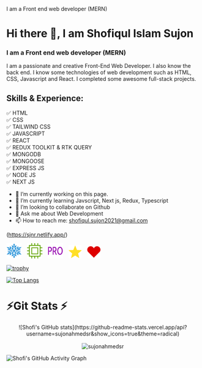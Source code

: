 I am a Front end web developer (MERN)
# Hi there 👋, I am Shofiqul Islam Sujon
### I am a Front end web developer (MERN)

I am a passionate and creative Front-End Web Developer. I also know the back end. I know some technologies of web development such as HTML, CSS, Javascript and React. I completed some awesome full-stack projects.

## Skills & Experience:
✅ HTML <br>
✅ CSS <br>
✅ TAILWIND CSS <br>
✅ JAVASCRIPT <br>
✅ REACT <br>
✅ REDUX TOOLKIT & RTK QUERY <br>
✅ MONGODB <br>
✅ MONGOOSE <br>
✅ EXPRESS JS <br>
✅ NODE JS <br>
✅ NEXT JS <br>

- 🔭 I’m currently working on this page. 
- 🌱 I’m currently learning Javscript, Next js, Redux, Typescript 
- 👯 I’m looking to collaborate on Github 
- 💬 Ask me about Web Development 
- 📫 How to reach me: shofiqul.sujon2021@gmail.com 


(https://sjnr.netlify.app/)  

<a href='https://archiveprogram.github.com/'><img src='https://raw.githubusercontent.com/acervenky/animated-github-badges/master/assets/acbadge.gif' width='40' height='40'></a> <a href='https://docs.github.com/en/developers'><img src='https://raw.githubusercontent.com/acervenky/animated-github-badges/master/assets/devbadge.gif' width='40' height='40'></a> <a href='https://github.com/pricing'><img src='https://raw.githubusercontent.com/acervenky/animated-github-badges/master/assets/pro.gif' width='40' height='40'></a> <a href='https://stars.github.com/'><img src='https://raw.githubusercontent.com/acervenky/animated-github-badges/master/assets/starbadge.gif' width='35' height='35'></a> <a href='https://docs.github.com/en/github/supporting-the-open-source-community-with-github-sponsors'><img src='https://raw.githubusercontent.com/acervenky/animated-github-badges/master/assets/sponsorbadge.gif' width='35' height='35'></a> 

[![trophy](https://github-profile-trophy.vercel.app/?username=sujonahmedsr)](https://github.com/ryo-ma/github-profile-trophy)

[![Top Langs](https://github-readme-stats.vercel.app/api/top-langs/?username=sujonahmedsr)](https://github.com/anuraghazra/github-readme-stats)

# ⚡Git Stats ⚡
<div align="center">
  ![Shofi's GitHub stats](https://github-readme-stats.vercel.app/api?username=sujonahmedsr&show_icons=true&theme=radical)

<p><img align="center" src="https://github-readme-streak-stats.herokuapp.com/?user=sujonahmedsr&" alt="sujonahmedsr" /></p>
</div>

![Shofi's GitHub Activity Graph](https://github-readme-activity-graph.vercel.app/graph?username=sujonahmedsr&theme=react-dark)

